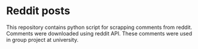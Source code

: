 # Reddit posts
This repository contains python script for scrapping comments from reddit. Comments were downloaded using reddit API. These comments were used in group project at university.
